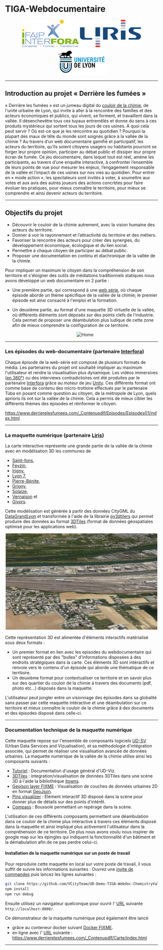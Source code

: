 # TIGA-Webdocumentaire

<p align="center">
  <img src="documents/pictures/interfora.png" alt="Home" height="90"/>
  <img src="documents/pictures/liris.png" alt="Home" height="90"/>
  <img src="documents/pictures/udl.png" alt="Home" height="90"/>
</p>

***

## Introduction au projet « Derrière les fumées »

« Derrière les fumées » est un jumeau digital du
[couloir de la chimie](https://fr.wikipedia.org/wiki/Vall%C3%A9e_de_la_chimie),
de l'unité urbaine de Lyon, qui invite à aller à la rencontre des familles et
des acteurs économiques et publics, qui vivent, se forment, et travaillent dans
la vallée.
Il désenchevêtre tous ces tuyaux entremêlés et donne du sens à ces produits
mystérieux qui sortent tous les jours de ces usines. A quoi cela peut servir ?
Où est-ce que je les rencontre au quotidien ? Pourquoi la plupart des maux de
tête du monde sont soignés grâce à la vallée de la chimie ? Au travers d’un
web documentaire gamifié et participatif, les acteurs du territoire, qu’ils
soient citoyens usagers ou habitants pourront se forger leur propre opinion,
participer au débat public et dissiper leur propre écran de fumée.
Ce jeu documentaire, dans lequel tout est réel, amène les participants,
au travers d’une enquête interactive, à confronter l’ensemble de leurs points
de vue pour mesurer les enjeux, l’engagement responsable de la vallée et
l’impact de ces usines sur nos vies au quotidien.
Pour entrer en « mode action », les spectateurs sont invités à voter, à
soumettre aux votes et aux avis des autres joueurs des actions concrètes pour faire évoluer les pratiques, pour mieux connaître le territoire, pour mieux se comprendre et ainsi devenir acteurs du territoire.

***

## Objectifs du projet

* Découvrir le couloir de la chimie autrement, avec la vision humaine des acteurs du territoire.
* Donner à voir le rayonnement et l’attractivité du territoire et des métiers.
* Favoriser la rencontre des acteurs pour créer des synergies, du développement économique, écologique et du lien social.
* Permettre à chaque citoyen de participer au débat public.
* Proposer une documentation en continu et diachronique de la vallée de la chimie.

Pour impliquer un maximum le citoyen dans la compréhension de son territoire et s'éloigner des outils de médiations traditionnels statiques nous avons développé un web documentaire en 2 partie :

* Une première partie, qui correspond à une
  [web série](https://fr.wikipedia.org/wiki/Web-s%C3%A9rie), où chaque épisode
  aborde un thème spécifique de la vallée de la chimie; le premier épisode
  est ainsi consacré à l'emploi et la formation.
* Un deuxième partie, au format d'une maquette 3D virtuelle de la vallée, où
  différents éléments sont déposés sur des points clefs de l'industrie. Cela
  permet de proposer une déambulation plus ludique de cette zone afin de mieux
  comprendre la configuration de ce territoire.
  
  <p align="center">
  <img src="doc/img/webdoc.gif" alt="Home" height="290"/>
</p>

***

### Les épisodes du web-documentaire (partenaire [Interfora](https://www.interfora-ifaip.fr/))

Chaque épisode de la web-série est composé de plusieurs formats de média.
Les partenaires du projet ont souhaité impliquer au maximum l'utilisateur et
rendre la visualisation plus dynamique.
Les vidéos immersives
([en 360°](https://fr.wikipedia.org/wiki/Vid%C3%A9o_immersive)) ou des interviews contradictoires ont été produites par le partenaire
[Interfora](https://www.interfora-ifaip.fr/)
grâce au moteur de jeu
[Unity](https://fr.wikipedia.org/wiki/Unity_(moteur_de_jeu)).
Ces différents format ont comme base de contenu des micro-trottoire effectués par le partenaire Tùba en posant comme question au citoyen, de la métropole de Lyon, quels aprioris ils ont sur la vallée de la chimie. Cela a permis de mieux cibler les différents thèmes des épisodes et réinformer le citoyen.

https://www.derrierelesfumees.com/_Contenusdlf/Episodes/Episodes01/index.html

***

### La maquette numérique (partenaire [Liris](https://liris.cnrs.fr/))

La carte interactive représente une grande partie de la vallée de la chimie
avec en modélisation 3D les communes de

* [Saint-fons](https://fr.wikipedia.org/wiki/Saint-Fons),
* [Feyzin](https://fr.wikipedia.org/wiki/Feyzin),
* [Irigny](https://fr.wikipedia.org/wiki/Irigny),
* [Lyon 7](https://fr.wikipedia.org/wiki/7e_arrondissement_de_Lyon),
* [Pierre-Bénite](https://fr.wikipedia.org/wiki/Pierre-B%C3%A9nite),
* [Grigny](https://fr.wikipedia.org/wiki/Grigny_(m%C3%A9tropole_de_Lyon)),
* [Solaize](https://fr.wikipedia.org/wiki/Solaize),
* [Vernaison](https://fr.wikipedia.org/wiki/Vernaison) et
* [Givors](https://fr.wikipedia.org/wiki/Givors).

Cette modélisation est générée à partir des données CityGML du
[DataGrandLyon](https://data.grandlyon.com/jeux-de-donnees/maquettes-3d-texturees-2018-communes-metropole-lyon/donnees)
et transformée à l'aide de la librairie
[py3dtilers](https://github.com/VCityTeam/py3dtilers)
qui permet produire des données au format
[3DTiles](https://github.com/CesiumGS/3d-tiles/blob/main/README.md)
(format de données géospatiales optimisé pour les applications web).

<p align="center">
  <img src="doc/img/maquette.PNG" alt="Home" width="500"/>
</p>

Cette représentation 3D est alimentée d'éléments interactifs matérialisé sous deux formats :
* Un premier format en lien avec les episodes du webdocumentaire qui sont représenté par des "bulles" d'informations disposées à des endroits stratégiques dans la carte. Ces éléments 3D sont intéractifs et renvoie vers le contenu d'un épisode qui aborde une thématique de ce territoire.
* Un deuxième format pour contextualiser ce territoire et en savoir plus sur des quartier du couloir de la chimie à travers des documents (pdf, photo etc...) disposés dans la maquette.


L'utilisateur peut jongler entre un visionnage des épisodes dans sa globalité sans passer par cette maquette intéractive et une déambulation sur ce territoire et mieux connaître le couloir de la chimie grâce à des documents et des épisodes disposé dans celle-ci.

***

### Documentation technique de la maquette numérique

Cette maquette repose sur l'ensemble de composants logiciels
[UD-SV](https://github.com/VCityTeam/UD-SV)
(Urban Data Services and Vizualisation), et sa méthodologie d'intégration
associée, qui permet de réaliser une visualisation avancée de données urbaines.
La maquette numérique de la vallée de la chimie utilise ainsi
les composants suivants :

* [Tutoriel](https://github.com/VCityTeam/UD-Viz/blob/aecb5e71d17532af8d25b21c6a08addb585acc57/docs/static/Doc/User/ContributeData.md) : Documentation d'usage général d'UD-Viz.
* [3DTiles](https://github.com/VCityTeam/UD-Viz/blob/master/src/Components/3DTiles/Docs/TilesManager.md) : integration/visualisation de données 3DTiles dans une scène 3D à l'aide la bibliothèque [itowns](http://www.itowns-project.org/).
* [Geojson layer FIXME](https://github.com/VCityTeam/UD-Demo-DatAgora-Vegetalisation-PartDieu/blob/master/ud-viz-context/BaseDemo.js#L664) :
  Visualisation de couches de données urbaines 2D en format [GeoJson](https://fr.wikipedia.org/wiki/GeoJSON).
* [Pins visualizer](doc/PinsDoc.md) : Elément interactif 3D disposé dans la scène pour donner plus de détails sur des points d'intérêt.
* [Compass](doc/CompassDoc.md) : Boussole permettant un repérage dans la scène.

L'utilisation de ces différents composants permettent une déambulation dans ce couloir de la chimie plus intéractive à travers ces éléments disposé dans la maquette et ainsi impliqué plus activement l'utilisateur dans la compréhension de ce territoire.
De plus nous avons voulu nous inspirer de google map sur les épingles qui indiquent la fonctionnalité d'un bâtiment et la démabulation afin de ne pas perdre celui-ci.

#### Installation de la maquette numérique sur un poste de travail
Pour reproduire cette maquette en local sur votre poste de travail, il vous suffit de suivre les informations suivantes : 
Ouvrez une
[invite de commandes](https://fr.wikipedia.org/wiki/Cmd)
puis lancez les lignes suivantes :

```bash
git clone https://github.com/VCityTeam/UD-Demo-TIGA-Webdoc-ChemistryValley.git
npm install
npm run debug     
```

Ensuite utilisez un navigateur quelconque pour ouvrir l'
[URL](https://fr.wikipedia.org/wiki/Uniform_Resource_Locator) suivante
`http://localhost:8000/`.

Ce démonstrateur de la maquette numérique peut également être lancé

* grâce au conteneur docker suivant [Docker FIXME]().
* en ligne avec l'
  [URL](https://fr.wikipedia.org/wiki/Uniform_Resource_Locator)
  suivante :
  <https://www.derrierelesfumees.com/_Contenusdlf/Carte/index.html>

***
